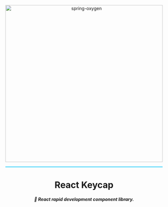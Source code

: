 <p align="center">
    <img alt="spring-oxygen" width="500" src="https://gitee.com/isxcode/blogs-galaxy-images/raw/master/keycap/keycap.png">
</p>

<hr style="width: 500px;height: 3px;background: #61dafb;margin: auto auto 30px;"/>

<h1 align="center">
    React Keycap
</h1>

<h5 align="center">
    🧙 React rapid development component library.
</h5>